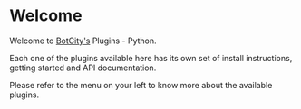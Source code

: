 # Welcome

Welcome to [BotCity's](https://www.botcity.dev/) Plugins - Python.

Each one of the plugins available here has its own set of install instructions, getting started and API documentation.

Please refer to the menu on your left to know more about the available plugins.

